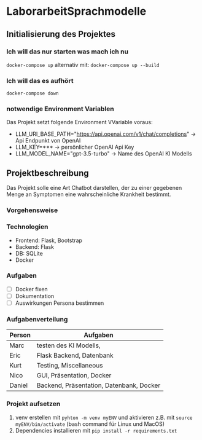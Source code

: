 # LaborarbeitSprachmodelle

## Initialisierung des Projektes

### Ich will das nur starten was mach ich nu

`docker-compose up` alternativ mit: `docker-compose up --build`

### Ich will das es aufhört

`docker-compose down`

### notwendige Environment Variablen

Das Projekt setzt folgende Environment VVariable voraus:

- LLM_URI_BASE_PATH="https://api.openai.com/v1/chat/completions" -> Api Endpunkt von OpenAI
- LLM_KEY=*** -> persönlicher OpenAI Api Key
- LLM_MODEL_NAME="gpt-3.5-turbo" -> Name des OpenAI KI Modells

## Projektbeschreibung

Das Projekt solle eine Art Chatbot darstellen, der zu einer gegebenen Menge an Symptomen
eine wahrscheinliche Krankheit bestimmt.

### Vorgehensweise

### Technologien

- Frontend: Flask, Bootstrap
- Backend: Flask
- DB: SQLite
- Docker

### Aufgaben

- [ ] Docker fixen
- [ ] Dokumentation
- [ ] Auswirkungen Persona bestimmen

### Aufgabenverteilung

| Person | Aufgaben                                             |
|--------|------------------------------------------------------|
| Marc   | testen des KI Modells,                               |
| Eric   | Flask Backend, Datenbank                             |
| Kurt   | Testing, Miscellaneous                               |
| Nico   | GUI, Präsentation, Docker                            |
| Daniel | Backend, Präsentation, Datenbank, Docker             |

### Projekt aufsetzen
1. venv erstellen mit `pyhton -m venv myENV` und aktivieren z.B. mit `source myENV/bin/activate` (bash command für Linux und MacOS)
2. Dependencies installieren mit `pip install -r requirements.txt`




